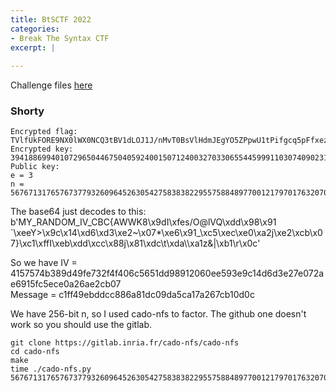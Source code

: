 ```yaml
---
title: BtSCTF 2022
categories:
- Break The Syntax CTF
excerpt: |
  
---
```


Challenge files [here](https://github.com/Connor-McCartney/CTF-files/tree/main/BtSCTF-2022)

### Shorty

```
Encrypted flag: TVlfUkFORE9NX0lWX0NCQ3tBV1dLOJ1J/nMvT0BsVlHdmJEgYO5ZPpwU1tPifgcq5pFfxezgomriywd9wf9J693MiGqB3AnaXKF6JnyxDQw=
Encrypted key: 39418869940107296504467504059240015071240032703306554459991103074090231844776
Public key:
e = 3
n = 56767131765767377932609645263054275838382295575884897700121797017632070969059
```

The base64 just decodes to this: <br>
b'MY_RANDOM_IV_CBC{AWWK8\x9dI\xfes/O@lVQ\xdd\x98\x91 `\xeeY>\x9c\x14\xd6\xd3\xe2~\x07*\xe6\x91_\xc5\xec\xe0\xa2j\xe2\xcb\x07}\xc1\xffI\xeb\xdd\xcc\x88j\x81\xdc\t\xda\\\xa1z&|\xb1\r\x0c'

So we have IV = 4157574b389d49fe732f4f406c5651dd98912060ee593e9c14d6d3e27e072ae6915fc5ece0a26ae2cb07 <br>
Message = c1ff49ebddcc886a81dc09da5ca17a267cb10d0c

We have 256-bit n, so I used cado-nfs to factor. The github one doesn't work so you should use the gitlab.

```
git clone https://gitlab.inria.fr/cado-nfs/cado-nfs
cd cado-nfs
make
time ./cado-nfs.py 56767131765767377932609645263054275838382295575884897700121797017632070969059
```

